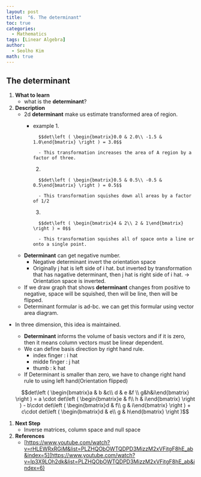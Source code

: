 ```yaml
---
layout: post
title:  "6. The determinant"
toc: true
categories: 
  - Mathematics
tags: [Linear Algebra]
author:
  - Seolho Kim
math: true
---
```

## The determinant

1. **What to learn**
    - what is the **determinant**?
2. **Description**
    - 2d **determinant** make us estimate transformed area of region.
        - example
            1. 

                $$det\left ( \begin{bmatrix}0.0 & 2.0\\ -1.5 & 1.0\end{bmatrix} \right ) = 3.0$$

                - This transformation increases the area of A region by a factor of three.
            2. 

                $$det\left ( \begin{bmatrix}0.5 & 0.5\\ -0.5 & 0.5\end{bmatrix} \right ) = 0.5$$

                - This transformation squishes down all areas by a factor of 1/2
            3. 

                $$det\left ( \begin{bmatrix}4 & 2\\ 2 & 1\end{bmatrix} \right ) = 0$$

                - This transformation squishes all of space onto a line or onto a single point.
    - **Determinant** can get negative number.
        - Negative determinant invert the orientation space
        - Originally j hat is left side of i hat. but inverted by transformation that has nagative determinant, then j hat is right side of i hat. → Orientation space is inverted.
    - If we draw graph that shows **determinant** changes from positive to negative, space will be squished, then will be line, then will be flipped.
    - Determinant formular is ad-bc. we can get this formular using vector area diagram.
- In three dimension, this idea is maintained.
    - **Determinant** informs the volume of basis vectors and if it is zero, then it means column vectors must be linear dependent.
    - We can define basis direction by right hand rule.
        - index finger : i hat
        - midde finger : j hat
        - thumb : k hat
    - If Determinant is smaller than zero, we have to change right hand rule to using left hand(Orientation flipped)

    $$det\left ( \begin{bmatrix}a & b &c\\ d & e &f \\ g&h&i\end{bmatrix} \right ) = a \cdot det\left ( \begin{bmatrix}e & f\\ h & i\end{bmatrix} \right ) - b\cdot det\left ( \begin{bmatrix}d & f\\ g & i\end{bmatrix} \right )  + c\cdot det\left ( \begin{bmatrix}d & e\\ g & h\end{bmatrix} \right )$$

1. **Next Step**
    - Inverse matrices, column space and null space
2. **References**
    - [https://www.youtube.com/watch?v=rHLEWRxRGiM&list=PLZHQObOWTQDPD3MizzM2xVFitgF8hE_ab&index=5](https://www.youtube.com/watch?v=Ip3X9LOh2dk&list=PLZHQObOWTQDPD3MizzM2xVFitgF8hE_ab&index=6)
